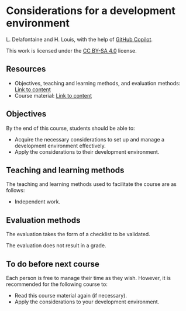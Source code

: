 # Considerations for a development environment

L. Delafontaine and H. Louis, with the help of
[GitHub Copilot](https://github.com/features/copilot).

This work is licensed under the [CC BY-SA 4.0][license] license.

## Resources

- Objectives, teaching and learning methods, and evaluation methods:
  [Link to content](.)
- Course material: [Link to content](./01-course-material/README.md)

## Objectives

By the end of this course, students should be able to:

- Acquire the necessary considerations to set up and manage a development
  environment effectively.
- Apply the considerations to their development environment.

## Teaching and learning methods

The teaching and learning methods used to facilitate the course are as follows:

- Independent work.

## Evaluation methods

The evaluation takes the form of a checklist to be validated.

The evaluation does not result in a grade.

## To do before next course

Each person is free to manage their time as they wish. However, it is
recommended for the following course to:

- Read this course material again (if necessary).
- Apply the considerations to your development environment.

[license]:
	https://github.com/heig-vd-dai-course/heig-vd-dai-course/blob/main/LICENSE.md
